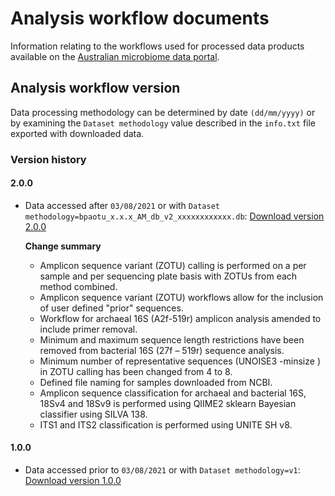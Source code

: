 # Analysis workflow documents
Information relating to the workflows used for processed data products available on the [Australian microbiome data portal](https://data.bioplatforms.com/bpa/otu). 

## Analysis workflow version
Data processing methodology can be determined by date `(dd/mm/yyyy)` or by examining the `Dataset methodology` value described in the `info.txt` file exported with downloaded data. 

### Version history

#### 2.0.0

- Data accessed after `03/08/2021` or with `Dataset methodology=bpaotu_x.x.x_AM_db_v2_xxxxxxxxxxxx.db`: [Download version 2.0.0](https://github.com/AusMicrobiome/amplicon/raw/2.0.0/docs/amplicon_analysis_workflow.docx)

  **Change summary**
  - Amplicon sequence variant (ZOTU) calling is performed on a per sample and per sequencing plate basis with ZOTUs from each method combined.
  - Amplicon sequence variant (ZOTU) workflows allow for the inclusion of user defined "prior" sequences.
  - Workflow for archaeal 16S (A2f-519r) amplicon analysis amended to include primer removal.
  - Minimum and maximum sequence length restrictions have been removed from bacterial 16S (27f – 519r) sequence analysis.
  - Minimum number of representative sequences (UNOISE3 -minsize ) in ZOTU calling has been changed from 4 to 8.
  - Defined file naming for samples downloaded from NCBI.
  - Amplicon sequence classification for archaeal and bacterial 16S, 18Sv4 and 18Sv9 is performed using QIIME2 sklearn Bayesian classifier using SILVA 138.
  - ITS1 and ITS2 classification is performed using UNITE SH v8.

#### 1.0.0
- Data accessed prior to `03/08/2021` or with `Dataset methodology=v1`: [Download version 1.0.0](https://github.com/AusMicrobiome/amplicon/raw/1.0.0/docs/amplicon_analysis_workflow.docx)
